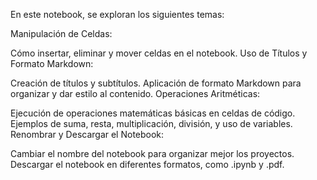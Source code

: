 En este notebook, se exploran los siguientes temas:

Manipulación de Celdas:

Cómo insertar, eliminar y mover celdas en el notebook.
Uso de Títulos y Formato Markdown:

Creación de títulos y subtítulos.
Aplicación de formato Markdown para organizar y dar estilo al contenido.
Operaciones Aritméticas:

Ejecución de operaciones matemáticas básicas en celdas de código.
Ejemplos de suma, resta, multiplicación, división, y uso de variables.
Renombrar y Descargar el Notebook:

Cambiar el nombre del notebook para organizar mejor los proyectos.
Descargar el notebook en diferentes formatos, como .ipynb y .pdf.
